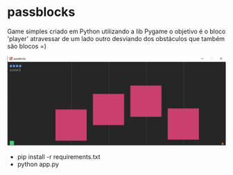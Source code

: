 # passblocks
Game simples criado em Python utilizando a lib Pygame
o objetivo é o bloco 'player' atravessar de um lado outro desviando dos obstáculos
que também são blocos =)

![alt print](https://github.com/willianjuliate/passblocks/blob/main/image/img.png?raw=true)

- pip install -r requirements.txt
- python app.py
